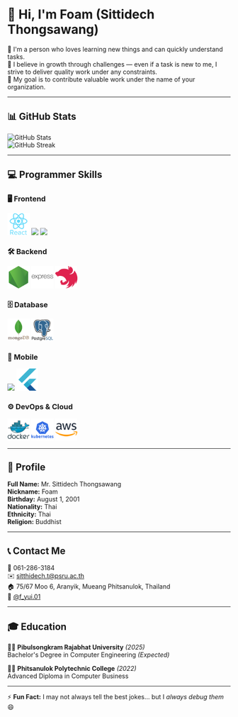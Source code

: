 # 👋 Hi, I'm Foam (Sittidech Thongsawang)

🚀 I'm a person who loves learning new things and can quickly understand tasks.  
🎯 I believe in growth through challenges — even if a task is new to me, I strive to deliver quality work under any constraints.  
💼 My goal is to contribute valuable work under the name of your organization.

---

## 📊 GitHub Stats

![GitHub Stats](https://github-readme-stats.vercel.app/api?username=Foam-01&show_icons=true&theme=radical)  
![GitHub Streak](https://github-readme-streak-stats.herokuapp.com/?user=Foam-01&theme=radical)

---

## 💻 Programmer Skills

### 🖥️ Frontend
<div align="left">
  <img src="https://raw.githubusercontent.com/devicons/devicon/master/icons/react/react-original-wordmark.svg" width="50"/>
  <img src="https://cdn.worldvectorlogo.com/logos/nextjs-2.svg" width="50"/>
  <img src="https://www.vectorlogo.zone/logos/tailwindcss/tailwindcss-icon.svg" width="50"/>
</div>

### 🛠️ Backend
<div align="left">
  <img src="https://raw.githubusercontent.com/devicons/devicon/master/icons/nodejs/nodejs-original.svg" width="50"/>
  <img src="https://raw.githubusercontent.com/devicons/devicon/master/icons/express/express-original-wordmark.svg" width="50"/>
  <img src="https://raw.githubusercontent.com/devicons/devicon/master/icons/nestjs/nestjs-plain.svg" width="50"/>
</div>

### 🗄️ Database
<div align="left">
  <img src="https://raw.githubusercontent.com/devicons/devicon/master/icons/mongodb/mongodb-original-wordmark.svg" width="50"/>
  <img src="https://raw.githubusercontent.com/devicons/devicon/master/icons/postgresql/postgresql-original-wordmark.svg" width="50"/>
</div>

### 📱 Mobile
<div align="left">
  <img src="https://reactnative.dev/img/header_logo.svg" width="50"/>
  <img src="https://raw.githubusercontent.com/devicons/devicon/master/icons/flutter/flutter-original.svg" width="50"/>
</div>

### ⚙️ DevOps & Cloud
<div align="left">
  <img src="https://raw.githubusercontent.com/devicons/devicon/master/icons/docker/docker-original-wordmark.svg" width="50"/>
  <img src="https://raw.githubusercontent.com/devicons/devicon/master/icons/kubernetes/kubernetes-plain-wordmark.svg" width="50"/>
  <img src="https://raw.githubusercontent.com/devicons/devicon/master/icons/amazonwebservices/amazonwebservices-original-wordmark.svg" width="50"/>
</div>

---

## 👤 Profile

**Full Name:** Mr. Sittidech Thongsawang  
**Nickname:** Foam  
**Birthday:** August 1, 2001  
**Nationality:** Thai  
**Ethnicity:** Thai  
**Religion:** Buddhist

---

## 📞 Contact Me

📱 061-286-3184  
✉️ [sitthidech.t@psru.ac.th](mailto:sitthidech.t@psru.ac.th)  
🏠 75/67 Moo 6, Aranyik, Mueang Phitsanulok, Thailand  
📸 [@f_yui.01](https://instagram.com/f_yui.01)

---

## 🎓 Education

🧑‍🎓 **Pibulsongkram Rajabhat University** *(2025)*  
Bachelor's Degree in Computer Engineering *(Expected)*

🧑‍🎓 **Phitsanulok Polytechnic College** *(2022)*  
Advanced Diploma in Computer Business

---

⚡ **Fun Fact:** I may not always tell the best jokes… but I *always debug them* 😄

